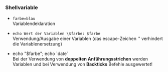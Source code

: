 ### Shellvariable

* `farbe=blau`  
  Variablendeklaration

* `echo Wert der Variablen \$farbe: $farbe`  
  Verwendung/Ausgabe einer Variablen \(das escape-Zeichen '\' verhindert die Variablenersetzung\)

* echo "$farbe"; echo \`date\`  
  Bei der Verwendung von **doppelten Anführungsstrichen** werden Variablen und bei Verwendung von **Backticks** Befehle ausgewertet!



